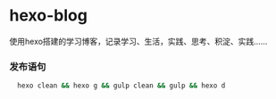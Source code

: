 # hexo-blog
  使用hexo搭建的学习博客，记录学习、生活，实践、思考、积淀、实践……
### 发布语句
``` bash
  hexo clean && hexo g && gulp clean && gulp && hexo d
```
